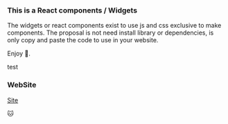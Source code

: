 ### This is a React components / Widgets 

The widgets or react components exist to use js and css exclusive to make components. 
The proposal is not need install library or dependencies, is only copy and paste the code to use in your website.

Enjoy 🤝.

test

### WebSite
[Site](https://react-components-iota.vercel.app)

🐱